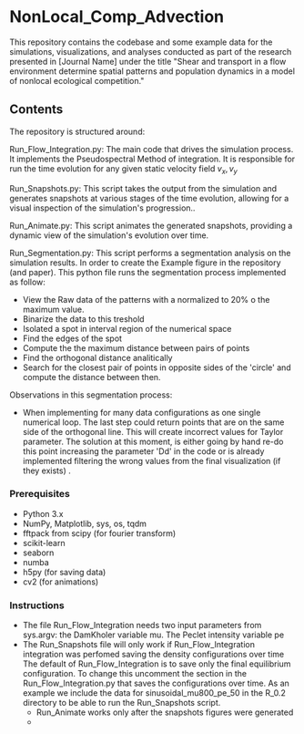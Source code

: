 # NonLocal_Comp_Advection


This repository contains the codebase and some example data for the simulations, visualizations, and analyses conducted as part of the research presented in [Journal Name] under the title "Shear and transport in a flow environment determine spatial patterns and population dynamics in a model of nonlocal ecological competition."

## Contents
The repository is structured around:

Run_Flow_Integration.py: The main code that drives the simulation process. It implements the Pseudospectral Method of integration. It is responsible for run the time evolution for any given static velocity field $v_x,v_y$

Run_Snapshots.py: This script takes the output from the simulation and generates snapshots at various stages of the time evolution, allowing for a visual inspection of the simulation's progression..

Run_Animate.py: This script animates the generated snapshots, providing a dynamic view of the simulation's evolution over time.

Run_Segmentation.py: This script performs a segmentation analysis on the simulation results. In order to create the Example figure in the repository (and paper).
This python file runs the segmentation process implemented as follow:
   - View the Raw data of the patterns with a normalized to 20% o the maximum value.
   - Binarize the data to this treshold
   - Isolated a spot in interval region of the numerical space
   - Find the edges of the spot
   - Compute the the maximum distance between pairs of points
   - Find the orthogonal distance analitically
   - Search for the closest pair of points in opposite sides of the 'circle' and compute the distance between then.

Observations in this segmentation process:
   - When implementing for many data configurations as one single numerical loop. The last step could return points that are on the same side of the orthogonal line. This will create incorrect values for Taylor parameter. The solution at this moment, is either going by hand re-do this point increasing the parameter 'Dd' in the code or is already implemented filtering the wrong values from the final visualization (if they exists)
.

### Prerequisites
 - Python 3.x
 - NumPy, Matplotlib, sys, os, tqdm
 - fftpack from scipy (for fourier transform)
 - scikit-learn
 - seaborn
 - numba
 - h5py (for saving data)
 - cv2 (for animations)



 ### Instructions

 - The file Run_Flow_Integration needs two input parameters from sys.argv:
    the DamKholer variable mu. The Peclet intensity variable pe
 - The Run_Snapshots file will only work if Run_Flow_Integration integration was perfomed saving the density configurations over time
         The default of Run_Flow_Integration is to save only the final equilibrium configuration. To change this uncomment the section in the Run_Flow_Integration.py that saves the configurations over time.
   As an example we include the data for sinusoidal_mu800_pe_50 in the R_0.2 directory to be able to run the Run_Snapshots script.
   - Run_Animate works only after the snapshots figures were generated
   - 
